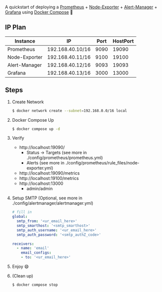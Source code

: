 A quickstart of deploying a [Prometheus](https://prometheus.io/) + [Node-Exporter](https://github.com/prometheus/node_exporter) + [Alert-Manager](https://prometheus.io/docs/alerting/latest/alertmanager/) + [Grafana](https://grafana.com/) using [Docker Compose](https://docs.docker.com/compose/) :whale2:

## IP Plan

| Instance      | IP               | Port | HostPort |
| ------------- | ---------------- | ---- | -------- |
| Prometheus    | 192.168.40.10/16 | 9090 | 19090    |
| Node-Exporter | 192.168.40.11/16 | 9100 | 19100    |
| Alert-Manager | 192.168.40.12/16 | 9093 | 19093    |
| Grafana       | 192.168.40.13/16 | 3000 | 13000    |

## Steps

1. Create Network

   ```bash
   $ docker network create --subnet=192.168.0.0/16 local
   ```

2. Docker Compose Up

   ```bash
   $ docker compose up -d
   ```

3. Verify

   - http://localhost:19090/
     - Status → Targets (see more in ./config/prometheus/prometheus.yml)
     - Alerts (see more in ./config/prometheus/rule_files/node-exporter.yml)
   - http://localhost:19090/metrics
   - http://localhost:19100/metrics
   - http://localhost:13000
     - admin/admin

4. Setup SMTP (Optional, see more in ./config/alertmanager/alertmanager.yml)

   ```yaml
   # fill in
   global:
     smtp_from: '<ur_email_here>'
     smtp_smarthost: '<smtp_smarthost>'
     smtp_auth_username: '<ur_email_here>'
     smtp_auth_password: '<smtp_authZ_code>'
     
   receivers:
     - name: 'email'
       email_configs:
       - to: '<ur_email_here>'
   ```

5. Enjoy :smile:

6. (Clean up)

   ```bash
   $ docker compose stop
   ```

   

   


